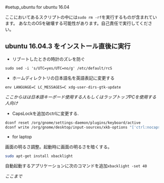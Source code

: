 #setup_ubuntu for ubuntu 16.04

ここにおいてあるスクリプトの中には`sudo rm -rf`を実行するものが含まれています。
あなたのOSを破壊する可能性があります。自己責任で実行してください。

## ubuntu 16.04.3 をインストール直後に実行

- リブートしたときの時計のズレを防ぐ

`sudo sed -i 's/UTC=yes/UTC=no/g' /etc/default/rcS`

- ホームディレクトリの日本語名を英語表記に変更する

`env LANGUAGE=C LC_MESSAGES=C xdg-user-dirs-gtk-update`

*ここからはは日本語キーボード使用する人もしくはラップトップPCを使用する人向け*

- CapsLockを追加のctrlに変更する.

```sh
dconf reset /org/gnome/settings-daemon/plugins/keyboard/active
dconf write /org/gnome/desktop/input-sources/xkb-options "['ctrl:nocaps']"
```

- for laptop

画面の明るさ調整。起動時に画面の明るさを暗くする。　

```sh
sudo apt-get install xbacklight
```

自動起動するアプリケーションに次のコマンドを追加`xbacklight -set 40`


*ここまで*

